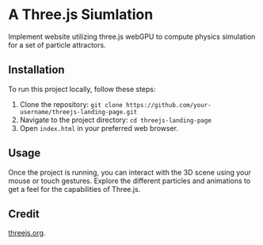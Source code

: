 # A Three.js Siumlation

Implement website utilizing three.js webGPU to compute physics simulation for a set of particle attractors.

## Installation

To run this project locally, follow these steps:

1. Clone the repository: `git clone https://github.com/your-username/threejs-landing-page.git`
2. Navigate to the project directory: `cd threejs-landing-page`
3. Open `index.html` in your preferred web browser.

## Usage

Once the project is running, you can interact with the 3D scene using your mouse or touch gestures. Explore the different particles and animations to get a feel for the capabilities of Three.js.

## Credit

[threejs.org](https://threejs.org/examples/?q=particle#webgpu_tsl_compute_attractors_particles).
